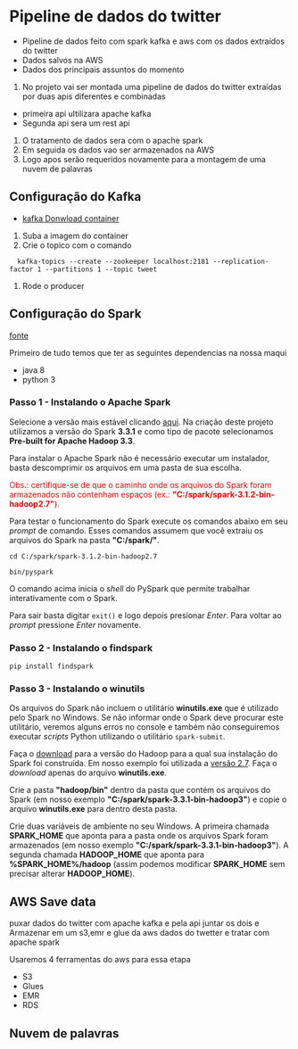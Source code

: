 # **Pipeline de dados do twitter**

- Pipeline de dados feito com spark kafka e aws com os dados extraídos do twitter
- Dados salvos na AWS
- Dados dos principais assuntos do momento

1. No projeto vai ser montada uma pipeline de dados do twitter extraídas por duas apis diferentes e combinadas

- primeira api ultilizara apache kafka
- Segunda api sera um rest api

1. O tratamento de dados sera com o apache spark
2. Em seguida os dados vao ser armazenados na AWS
3. Logo apos serão requeridos novamente para a montagem de uma nuvem de palavras

## Configuração do Kafka

- [kafka Donwload container](https://docs.confluent.io/platform/current/platform-quickstart.html#prerequisites)

1. Suba a imagem do container
2. Crie o topico com o comando

```
  kafka-topics --create --zookeeper localhost:2181 --replication-factor 1 --partitions 1 --topic tweet
```

1. Rode o producer

## Configuração do Spark

[fonte](https://spark.apache.org/docs/3.1.2/api/python/getting_started/install.html)

Primeiro de tudo temos que ter as seguintes dependencias na nossa maqui

- java 8
- python 3

### Passo 1 - Instalando o Apache Spark

Selecione a versão mais estável clicando [aqui](http://spark.apache.org/downloads.html). Na criação deste projeto utilizamos a versão do Spark **3.3.1** e como tipo de pacote selecionamos **Pre-built for Apache Hadoop 3.3**.

Para instalar o Apache Spark não é necessário executar um instalador, basta descomprimir os arquivos em uma pasta de sua escolha.

<font color=red>Obs.: certifique-se de que o caminho onde os arquivos do Spark foram armazenados não contenham espaços (ex.: **"C:/spark/spark-3.1.2-bin-hadoop2.7"**).</font>

Para testar o funcionamento do Spark execute os comandos abaixo em seu _prompt_ de comando. Esses comandos assumem que você extraiu os arquivos do Spark na pasta **"C:/spark/"**.

```
cd C:/spark/spark-3.1.2-bin-hadoop2.7
```

```
bin/pyspark
```

O comando acima inicia o _shell_ do PySpark que permite trabalhar interativamente com o Spark.

Para sair basta digitar `exit()` e logo depois presionar _Enter_. Para voltar ao _prompt_ pressione _Enter_ novamente.

### Passo 2 - Instalando o findspark

```
pip install findspark
```

### Passo 3 - Instalando o winutils

Os arquivos do Spark não incluem o utilitário **winutils.exe** que é utilizado pelo Spark no Windows. Se não informar onde o Spark deve procurar este utilitário, veremos alguns erros no console e também não conseguiremos executar _scripts_ Python utilizando o utilitário `spark-submit`.

Faça o [download](https://github.com/steveloughran/winutils) para a versão do Hadoop para a qual sua instalação do Spark foi construída. Em nosso exemplo foi utilizada a [versão 2.7](https://github.com/steveloughran/winutils/tree/master/hadoop-2.7.1/bin). Faça o _download_ apenas do arquivo **winutils.exe**.

Crie a pasta **"hadoop/bin"** dentro da pasta que contém os arquivos do Spark (em nosso exemplo **"C:/spark/spark-3.3.1-bin-hadoop3"**) e copie o arquivo **winutils.exe** para dentro desta pasta.

Crie duas variáveis de ambiente no seu Windows. A primeira chamada **SPARK_HOME** que aponta para a pasta onde os arquivos Spark foram armazenados (em nosso exemplo **"C:/spark/spark-3.3.1-bin-hadoop3"**). A segunda chamada **HADOOP_HOME** que aponta para **%SPARK_HOME%/hadoop** (assim podemos modificar **SPARK_HOME** sem precisar alterar **HADOOP_HOME**).

## AWS Save data

puxar dados do twitter com apache kafka e pela api juntar os dois e
Armazenar em um s3,emr e glue da aws dados do twetter e tratar com apache spark

Usaremos 4 ferramentas do aws para essa etapa

- S3
- Glues
- EMR
- RDS

## Nuvem de palavras